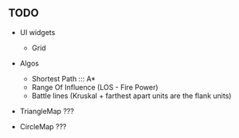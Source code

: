 ## TODO
 - UI widgets
    - Grid

 - Algos
    - Shortest Path ::: A*
    - Range Of Influence (LOS - Fire Power)
    - Battle lines (Kruskal + farthest apart units are the flank units)

 - TriangleMap ???
 - CircleMap ???
